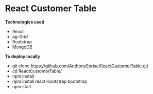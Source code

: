 # React Customer Table

**Technologies used**
* React
* ag-Grid
* Bootstrap
* MongoDB

**To deploy locally**
* git clone https://github.com/AnthonySorise/ReactCustomerTable.git
* cd ReactCustomerTable/
* npm install
* npm install react-bootstrap bootstrap
* npm start
